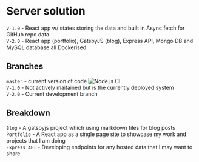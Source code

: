 # Server solution
 `V-1.0` - React app w/ states storing the data and built in Async fetch for GitHub repo data  
 `V-2.0` - React app (portfolio), GatsbyJS (blog), Express API, Mongo DB and MySQL database all Dockerised 

## Branches 
`master` - current version of code ![Node.js CI](https://github.com/tomMisson/portfolioJS/workflows/Node.js%20CI/badge.svg?branch=master)    
`V-1.0` - Not actively maitained but is the currently deployed system  
`V-2.0` - Current development branch  

## Breakdown 

`Blog` - A gatsbyjs project which using markdown files for blog posts  
`Portfolio` - A React app as a single page site to showcase my work and projects that I am doing   
`Express API` - Developing endpoints for any hosted data that I may want to share  
